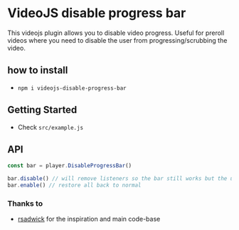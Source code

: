 # VideoJS disable progress bar

This videojs plugin allows you to disable video progress. Useful for preroll videos where you need to disable the user from progressing/scrubbing the video.

## how to install

- `npm i videojs-disable-progress-bar`

## Getting Started

- Check `src/example.js`

## API

```js
const bar = player.DisableProgressBar()

bar.disable() // will remove listeners so the bar still works but the user can't interact
bar.enable() // restore all back to normal
```

### Thanks to
- [rsadwick](https://github.com/rsadwick/videojs-disable-progress) for the inspiration and main code-base
